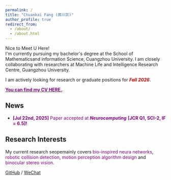 ```yaml
---
permalink: /
title: "Chuankai Fang (房川凯)"
author_profile: true
redirect_from: 
  - /about/
  - /about.html
---
```



Nice to Meet U Here!  
I'm currently pursuing my bachelor's degree at the School of Mathematicsand information Science, Cuangzhou University. 
I am closely collaborating with researchers at Machine Life and Intelligence Research Centre, Guangzhou University.


I am actively looking for research or graduate positions for ***<font color = '#CC0000'>Fall 2026</font>***.  

[**<font color = '#800080'>You can find my CV HERE.</font>**](../assets/CV.pdf).


## News

* **<font color = '#800080'>[Jul 22nd, 2025]** Paper accepted at ***Neurocomputing*** **[JCR Q1, SCI-2, IF = 6.5]!</font>**



## Research Interests

My current research seopemainly covers <font color = '#800080'>bio-inspired neura networks</font>, <font color = '#800080'>robotic collision detection</font>, <font color = '#800080'>motion perception algorithm design</font> and <font color = '#800080'>binocular stereo vision</font>.






[GitHub](https://github.com/TOTOT123456) / [WeChat](../images/ckf.png) 
